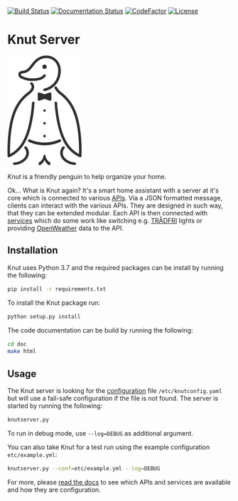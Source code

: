 [![Build Status](https://travis-ci.org/pearjo/knut-server.svg?branch=devel)](https://travis-ci.org/pearjo/knut-server)
[![Documentation Status](https://readthedocs.org/projects/knut-server/badge/?version=latest)](https://knut-server.readthedocs.io/en/latest/?badge=latest)
[![CodeFactor](https://www.codefactor.io/repository/github/pearjo/knut-server/badge)](https://www.codefactor.io/repository/github/pearjo/knut-server)
[![License](https://img.shields.io/badge/License-GPL%20v3-blue.svg)](https://github.com/pearjo/knut-server/blob/master/LICENSE)

# Knut Server

![Image of Knut](knut.png)

*Knut* is a friendly penguin to help organize your home.

Ok... What is Knut again? It's a smart home assistant with a server at
it's core which is connected to various
[APIs](https://knut-server.readthedocs.io/en/latest/apis.html). Via a
JSON formatted message, clients can interact with the various
APIs. They are designed in such way, that they can be extended
modular. Each API is then connected with
[services](https://knut-server.readthedocs.io/en/latest/reference/services.html)
which do some work like switching
e.g. [TRÅDFRI](https://www.ikea.com/de/de/product-guides/tradfri-home-smart-beleuchtung-pub61503271)
lights or providing [OpenWeather](https://openweathermap.org/) data to
the API.

## Installation

Knut uses Python 3.7 and the required packages can be install by
running the following:

```bash
pip install -r requirements.txt
```

To install the Knut package run:

```bash
python setup.py install
```

The code documentation can be build by running the following:

```bash
cd doc
make html
```

## Usage

The Knut server is looking for the
[configuration](https://knut-server.readthedocs.io/en/latest/config.html)
file `/etc/knutconfig.yaml` but will use a fail-safe configuration if
the file is not found. The server is started by running the following:

```bash
knutserver.py
```

To run in debug mode, use `--log=DEBUG` as additional argument.

You can also take Knut for a test run using the example configuration
`etc/example.yml`:

```bash
knutserver.py --conf=etc/example.yml --log=DEBUG
```

For more, please [read the docs](https://knut-server.readthedocs.io)
to see which APIs and services are available and how they are
configuration.
